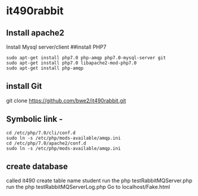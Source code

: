 # it490rabbit
## Install apache2
Install Mysql server/client
##install PHP7
```
sudo apt-get install php7.0 php-amqp php7.0-mysql-server git
sudo apt-get install php7.0 libapache2-mod-php7.0
sudo apt-get install php-amqp 
```
## install Git
git clone https://github.com/bwe2/it490rabbit.git
## Symbolic link - 
```
cd /etc/php/7.0/cli/conf.d
sudo ln -s /etc/php/mods-available/amqp.ini
cd /etc/php/7.0/apache2/conf.d
sudo ln -s /etc/php/mods-available/amqp.ini
```
## create database 
called it490
create table name student
run the php testRabbitMQServer.php
run the php testRabbitMQServerLog.php
Go to localhost/Fake.html
